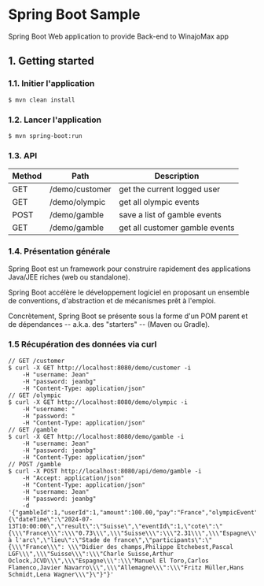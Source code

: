 # Spring Boot Sample

Spring Boot Web application to provide Back-end to WinajoMax app

## 1. Getting started

### 1.1. Initier l'application

```
$ mvn clean install
```

### 1.2. Lancer l'application

```
$ mvn spring-boot:run
```

### 1.3. API

Method | Path           | Description                    |
-------|----------------|--------------------------------|
GET    | /demo/customer | get the current logged user    |
GET    | /demo/olympic  | get all olympic events         |
POST   | /demo/gamble   | save a list of gamble events   | ( also update the customer money )
GET    | /demo/gamble   | get all customer gamble events |

### 1.4. Présentation générale

Spring Boot est un framework pour construire rapidement des applications Java/JEE riches (web ou standalone).

Spring Boot accélère le développement logiciel en proposant un ensemble de conventions, d'abstraction et de mécanismes prêt à l'emploi.

Concrètement, Spring Boot se présente sous la forme d'un POM parent et de dépendances -- a.k.a. des "starters" -- (Maven ou Gradle).

### 1.5 Récupération des données via curl
```
// GET /customer
$ curl -X GET http://localhost:8080/demo/customer -i
    -H "username: Jean"
    -H "password: jeanbg"
    -H "Content-Type: application/json"
// GET /olympic
$ curl -X GET http://localhost:8080/demo/olympic -i
    -H "username: "
    -H "password: "
    -H "Content-Type: application/json"
// GET /gamble
$ curl -X GET http://localhost:8080/demo/gamble -i
    -H "username: Jean"
    -H "password: jeanbg"
    -H "Content-Type: application/json"
// POST /gamble
$ curl -X POST http://localhost:8080/api/demo/gamble -i
    -H "Accept: application/json"
    -H "Content-Type: application/json"
    -H "username: Jean"
    -H "password: jeanbg"
    -d '{"gambleId":1,"userId":1,"amount":100.00,"pay":"France","olympicEvent":"{\"dateTime\":\"2024-07-13T10:00:00\",\"result\":\"Suisse\",\"eventId\":1,\"cote\":\"{\\\"France\\\":\\\"0.73\\\",\\\"Suisse\\\":\\\"2.31\\\",\\\"Espagne\\\":\\\"1.95\\\",\\\"Allemagne\\\":\\\"3.42\\\"}\",\"discipline\":\"tir à l'arc\",\"lieu\":\"Stade de france\",\"participants\":\"{\\\"France\\\": \\\"Didier des champs,Philippe Etchebest,Pascal LGF\\\",\\\"Suisse\\\":\\\"Charle Suisse,Arthur Oclock,JCVD\\\",\\\"Espagne\\\":\\\"Manuel El Toro,Carlos Flamenco,Javier Navarro\\\",\\\"Allemagne\\\":\\\"Fritz Müller,Hans Schmidt,Lena Wagner\\\"}\"}"}'

